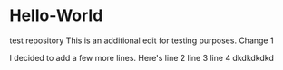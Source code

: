 # Hello-World
test repository
This is an additional edit for testing purposes.  Change 1

I decided to add a few more lines.  Here's line 2
line 3
line 4
dkdkdkdkd
